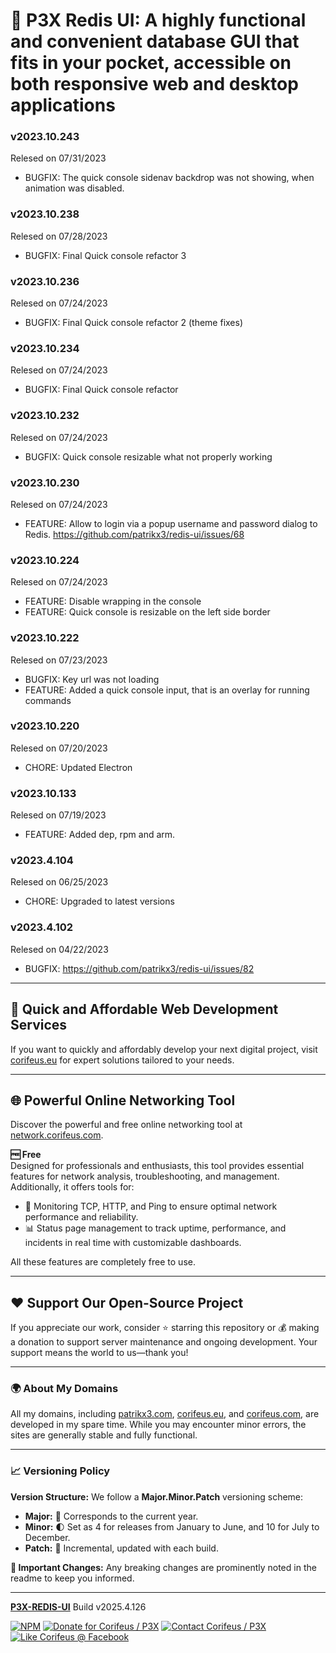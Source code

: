 [//]: #@corifeus-header

# 📡 P3X Redis UI: A highly functional and convenient database GUI that fits in your pocket, accessible on both responsive web and desktop applications

                        
[//]: #@corifeus-header:end
### v2023.10.243
Relesed on 07/31/2023
* BUGFIX: The quick console sidenav backdrop was not showing, when animation was disabled.



### v2023.10.238
Relesed on 07/28/2023
* BUGFIX: Final Quick console refactor 3



### v2023.10.236
Relesed on 07/24/2023
* BUGFIX: Final Quick console refactor 2 (theme fixes)



### v2023.10.234
Relesed on 07/24/2023
* BUGFIX: Final Quick console refactor



### v2023.10.232
Relesed on 07/24/2023
* BUGFIX: Quick console resizable what not properly working



### v2023.10.230
Relesed on 07/24/2023
* FEATURE: Allow to login via a popup username and password dialog to Redis. https://github.com/patrikx3/redis-ui/issues/68



### v2023.10.224
Relesed on 07/24/2023
* FEATURE: Disable wrapping in the console
* FEATURE: Quick console is resizable on the left side border



### v2023.10.222
Relesed on 07/23/2023
* BUGFIX: Key url was not loading
* FEATURE: Added a quick console input, that is an overlay for running commands



### v2023.10.220
Relesed on 07/20/2023
* CHORE: Updated Electron



### v2023.10.133
Relesed on 07/19/2023
* FEATURE: Added dep, rpm and arm.



### v2023.4.104
Relesed on 06/25/2023
* CHORE: Upgraded to latest versions



### v2023.4.102
Relesed on 04/22/2023
* BUGFIX: https://github.com/patrikx3/redis-ui/issues/82


[//]: #@corifeus-footer

---

## 🚀 Quick and Affordable Web Development Services

If you want to quickly and affordably develop your next digital project, visit [corifeus.eu](https://corifeus.eu) for expert solutions tailored to your needs.

---

## 🌐 Powerful Online Networking Tool  

Discover the powerful and free online networking tool at [network.corifeus.com](https://network.corifeus.com).  

**🆓 Free**  
Designed for professionals and enthusiasts, this tool provides essential features for network analysis, troubleshooting, and management.  
Additionally, it offers tools for:  
- 📡 Monitoring TCP, HTTP, and Ping to ensure optimal network performance and reliability.  
- 📊 Status page management to track uptime, performance, and incidents in real time with customizable dashboards.  

All these features are completely free to use.  

---

## ❤️ Support Our Open-Source Project  
If you appreciate our work, consider ⭐ starring this repository or 💰 making a donation to support server maintenance and ongoing development. Your support means the world to us—thank you!  

---

### 🌍 About My Domains  
All my domains, including [patrikx3.com](https://patrikx3.com), [corifeus.eu](https://corifeus.eu), and [corifeus.com](https://corifeus.com), are developed in my spare time. While you may encounter minor errors, the sites are generally stable and fully functional.  

---

### 📈 Versioning Policy  
**Version Structure:** We follow a **Major.Minor.Patch** versioning scheme:  
- **Major:** 📅 Corresponds to the current year.  
- **Minor:** 🌓 Set as 4 for releases from January to June, and 10 for July to December.  
- **Patch:** 🔧 Incremental, updated with each build.  

**🚨 Important Changes:** Any breaking changes are prominently noted in the readme to keep you informed.

---


[**P3X-REDIS-UI**](https://corifeus.com/redis-ui) Build v2025.4.126

 [![NPM](https://img.shields.io/npm/v/p3x-redis-ui.svg)](https://www.npmjs.com/package/p3x-redis-ui)  [![Donate for Corifeus / P3X](https://img.shields.io/badge/Donate-Corifeus-003087.svg)](https://www.paypal.com/cgi-bin/webscr?cmd=_s-xclick&hosted_button_id=QZVM4V6HVZJW6)  [![Contact Corifeus / P3X](https://img.shields.io/badge/Contact-P3X-ff9900.svg)](https://www.patrikx3.com/en/front/contact) [![Like Corifeus @ Facebook](https://img.shields.io/badge/LIKE-Corifeus-3b5998.svg)](https://www.facebook.com/corifeus.software)






[//]: #@corifeus-footer:end